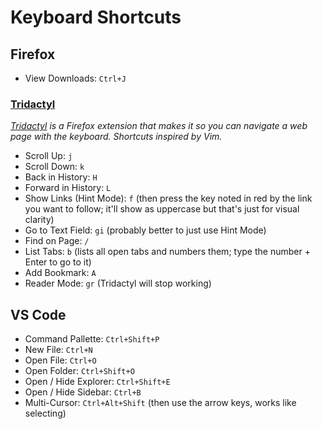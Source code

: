 # Keyboard Shortcuts

## Firefox

- View Downloads: `Ctrl+J`

### [Tridactyl]

*[Tridactyl] is a Firefox extension that makes it so you can navigate a web page with the keyboard. Shortcuts inspired by Vim.*

- Scroll Up: `j`
- Scroll Down: `k`
- Back in History: `H`
- Forward in History: `L`
- Show Links (Hint Mode): `f` (then press the key noted in red by the link you want to follow; it'll show as uppercase but that's just for visual clarity)
- Go to Text Field: `gi` (probably better to just use Hint Mode)
- Find on Page: `/`
- List Tabs: `b` (lists all open tabs and numbers them; type the number + Enter to go to it)
- Add Bookmark: `A`
- Reader Mode: `gr` (Tridactyl will stop working)

## VS Code

- Command Pallette: `Ctrl+Shift+P`
- New File: `Ctrl+N`
- Open File: `Ctrl+O`
- Open Folder: `Ctrl+Shift+O`
- Open / Hide Explorer: `Ctrl+Shift+E`
- Open / Hide Sidebar: `Ctrl+B`
- Multi-Cursor: `Ctrl+Alt+Shift` (then use the arrow keys, works like selecting)

[Tridactyl]: https://github.com/tridactyl/tridactyl